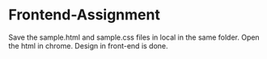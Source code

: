 # Frontend-Assignment

Save the sample.html and sample.css files in local in the same folder.
Open the html in chrome.
Design in front-end is done.
